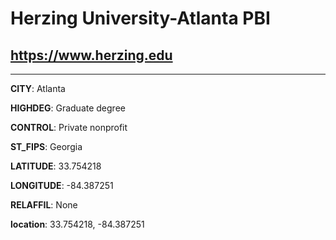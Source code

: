 # Herzing University-Atlanta PBI
## <https://www.herzing.edu>
---
**CITY**: Atlanta

**HIGHDEG**: Graduate degree

**CONTROL**: Private nonprofit

**ST_FIPS**: Georgia

**LATITUDE**: 33.754218

**LONGITUDE**: -84.387251

**RELAFFIL**: None

**location**: 33.754218, -84.387251